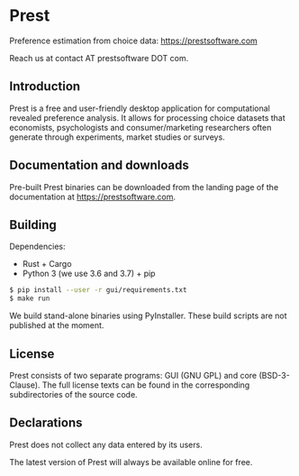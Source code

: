 # Prest

Preference estimation from choice data: https://prestsoftware.com

Reach us at contact AT prestsoftware DOT com.

## Introduction

Prest is a free and user-friendly desktop application for computational revealed
preference analysis. It allows for processing choice datasets that economists,
psychologists and consumer/marketing researchers often generate through
experiments, market studies or surveys.

## Documentation and downloads

Pre-built Prest binaries can be downloaded from the landing page of the
documentation at https://prestsoftware.com.

## Building

Dependencies:
* Rust + Cargo
* Python 3 (we use 3.6 and 3.7) + pip

```bash
$ pip install --user -r gui/requirements.txt
$ make run
```

We build stand-alone binaries using PyInstaller. These build scripts are not
published at the moment.

## License

Prest consists of two separate programs: GUI (GNU GPL) and core (BSD-3-Clause).
The full license texts can be found in the corresponding subdirectories of the source code.

## Declarations

Prest does not collect any data entered by its users.

The latest version of Prest will always be available online for free.
